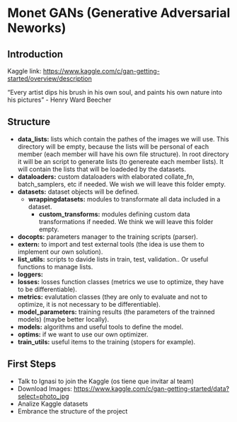 # Monet GANs (Generative Adversarial Neworks)

## Introduction

Kaggle link: https://www.kaggle.com/c/gan-getting-started/overview/description

“Every artist dips his brush in his own soul, and paints his own nature into his pictures” - Henry Ward Beecher

## Structure

- **data_lists:** lists which contain the pathes of the images we will use. This directory will be empty, because the lists will be personal of each member (each member will have his own file structure). In root directory it will be an script to generate lists (to genereate each member lists). It will contain the lists that will be loadeded by the datasets.
- **dataloaders:** custom dataloaders with elaborated collate_fn, batch_samplers, etc if needed. We wish we will leave this folder empty.
- **datasets:** dataset objects will be defined.
  - **wrappingdatasets:** modules to transformate all data included in a dataset.
    - **custom_transforms:** modules defining custom data transformations if needed. We think we will leave this folder empty.
- **docopts:** parameters manager to the training scripts (parser).
- **extern:** to import and test external tools (the idea is use them to implement our own solution).
- **list_utils:** scripts to davide lists in train, test, validation.. Or useful functions to manage lists.
- **loggers:** 
- **losses:** losses function classes (metrics we use to optimize, they have to be differentiable).
- **metrics:** evalutation classes (they are only to evaluate and not to optimize, it is not necessary to be differentiable).
- **model_parameters:** training results (the parameters of the trainned models) (maybe better locally).
- **models:** algorithms and useful tools to define the model.
- **optims:** if we want to use our own optimizer.
- **train_utils:** useful items to the training (stopers for example).

## First Steps

- Talk to Ignasi to join the Kaggle (os tiene que invitar al team)
- Download Images: https://www.kaggle.com/c/gan-getting-started/data?select=photo_jpg
- Analize Kaggle datasets
- Embrance the structure of the project

